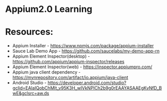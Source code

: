 # Appium2.0 Learning

Resources:
=========
- Appium Installer - https://www.npmjs.com/package/appium-installer
- Sauce Lab Demo App - https://github.com/saucelabs/my-demo-app-rn
- Appium Element Inspector(desktop) - https://github.com/appium/appium-inspector/releases
- Appium Element Inspector(web) - https://inspector.appiumpro.com/
- Appium java client dependency - https://mvnrepository.com/artifact/io.appium/java-client
- Android Studio - https://developer.android.com/studio?gclid=EAIaIQobChMIt_v95K3H_wIVkNPICh2b9g0rEAAYASAAEgKvNfD_BwE&gclsrc=aw.ds
